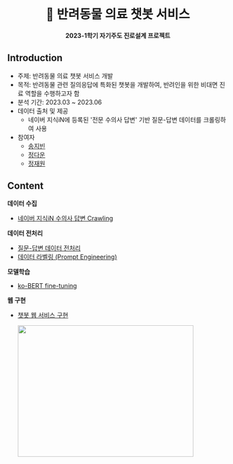 <h1 align="center"> 🐾 반려동물 의료 챗봇 서비스 </h1>
<h4 align="center"> 2023-1학기 자기주도 진로설계 프로젝트 </h4>

## Introduction

- 주제: 반려동물 의료 챗봇 서비스 개발
- 목적: 반려동물 관련 질의응답에 특화된 챗봇을 개발하여, 반려인을 위한 비대면 진료 역할을 수행하고자 함
- 분석 기간: 2023.03 ~ 2023.06
- 데이터 출처 및 제공
    - 네이버 지식iN에 등록된 '전문 수의사 답변' 기반 질문-답변 데이터를 크롤링하여 사용
- 참여자
    - [송지빈](https://github.com/jibin86)
    - [정다운](https://github.com/daunJJ)
    - [정재원](https://github.com/havehill)

## Content 
**데이터 수집** 
- [네이버 지식iN 수의사 답변 Crawling](https://github.com/daunJJ/kobert-animal-chatbot/tree/master/crawling)

**데이터 전처리**
- [질문-답변 데이터 전처리](https://github.com/daunJJ/kobert-animal-chatbot/blob/master/preprocess/preprocess.ipynb)
- [데이터 라벨링 (Prompt Engineering)](https://github.com/daunJJ/kobert-animal-chatbot/blob/master/preprocess/labeling.ipynb)

**모델학습**
- [ko-BERT fine-tuning](https://github.com/daunJJ/kobert-animal-chatbot/tree/master/kobert-wellness-chatbot)

**웹 구현** 
- [챗봇 웹 서비스 구현](https://github.com/jibin86/Animal_Medical_Chatbot)
  
    <img src="https://github.com/daunJJ/daunJJ/assets/109944763/9309d2e7-1ed5-415f-a614-b271f9dd1c04" width="400" height= "300"/>

